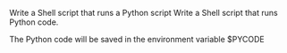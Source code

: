 Write a Shell script that runs a Python script
Write a Shell script that runs Python code.



The Python code will be saved in the environment variable $PYCODE
